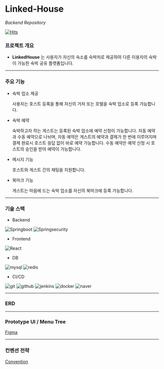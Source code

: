 # Linked-House
*Backend Repository*

[![Hits](https://hits.seeyoufarm.com/api/count/incr/badge.svg?url=https%3A%2F%2Fgithub.com%2Fweble4%2Flinked-house-backend&count_bg=%2379C83D&title_bg=%23555555&icon=&icon_color=%23E7E7E7&title=hits&edge_flat=false)](https://hits.seeyoufarm.com)

### 프로젝트 개요
- **LinkedHouse** 는 사용자가 자신의 숙소를 숙박처로 제공하여 다른 이용자의 숙박이 가능한 숙박 공유 플랫폼입니다.
* * *
### 주요 기능
- 숙박 업소 제공

  사용자는 호스트 등록을 통해 자신의 거처 또는 호텔을 숙박 업소로 등록 가능합니다.
- 숙박 예약

  숙박하고자 하는 게스트는 등록된 숙박 업소에 예약 신청이 가능합니다.
  자동 예약과 수동 예약으로 나뉘며, 자동 예약은 게스트의 예약과 결제가 한 번에 이루어지며 결제 완료시 호스트 응답 없이 바로 예약 가능합니다.
  수동 예약은 예약 신청 시 호스트의 승인을 받아 예약이 가능합니다.
- 메시지 기능

  호스트와 게스트 간의 채팅을 지원합니다.
- 북마크 기능

  게스트는 마음에 드는 숙박 업소를 자신의 북마크에 등록 가능합니다.
* * *
### 기술 스택
- Backend

<img alt="Springboot" src ="https://img.shields.io/badge/Spring boot-6DB33F.svg?&style=for-the-badge&logo=Springboot&logoColor=white"/>
<img alt="Springsecurity" src ="https://img.shields.io/badge/Spring security-6DB33F.svg?&style=for-the-badge&logo=Springsecurity&logoColor=white"/>

- Frontend

<img alt="React" src ="https://img.shields.io/badge/React-61DAFB.svg?&style=for-the-badge&logo=React&logoColor=black"/>

- DB

<img alt="mysql" src ="https://img.shields.io/badge/mysql-61DAFB.svg?&style=for-the-badge&logo=mysql&logoColor=black"/>
<img alt="redis" src ="https://img.shields.io/badge/redis-DC382D.svg?&style=for-the-badge&logo=redis&logoColor=black"/>

- CI/CD

<img alt="git" src ="https://img.shields.io/badge/git-F05032.svg?&style=for-the-badge&logo=git&logoColor=black"/>
<img alt="github" src ="https://img.shields.io/badge/github-181717.svg?&style=for-the-badge&logo=github&logoColor=white"/>
<img alt="jenkins" src ="https://img.shields.io/badge/jenkins-D24939.svg?&style=for-the-badge&logo=jenkins&logoColor=white"/>
<img alt="docker" src ="https://img.shields.io/badge/docker-2496ED.svg?&style=for-the-badge&logo=docker&logoColor=white"/>
<img alt="naver" src ="https://img.shields.io/badge/naver cloud-03C75A.svg?&style=for-the-badge&logo=naver&logoColor=white"/>

* * *
### ERD

* * *
### Prototype UI / Menu Tree
[Figma](https://www.figma.com/file/FB2dkLEj9lk23AZo9OIgFp/LinkedHouse?type=design&node-id=0%3A1&mode=design&t=05Syue0AovCBNiWv-1)

* * *
### 컨벤션 전략
[Convention](https://www.notion.so/f645a6ae98ae46d08fdcaa8c4a10dacf)
